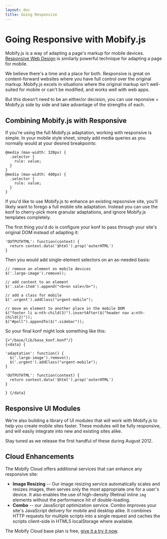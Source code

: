 ```yaml
---
layout: doc
title: Going Responsive
---
```


# Going Responsive with Mobify.js

Mobify.js is a way of adapting a page's markup for mobile devices. [Responsive Web Design](http://en.wikipedia.org/wiki/Responsive_Web_Design) is similarly powerful technique for adapting a page for mobile.

We believe there's a time and a place for both. Responsive is great on content-forward websites where you have full control over the original markup. Mobify.js excels in situations where the original markup isn't well-suited for mobile or can't be modified, and works well with web apps.

But this doesn't need to be an either/or decision, you can use reponsive + Mobify.js side by side and take advantage of the strengths of each.

## Combining Mobify.js with Responsive

If you're using the full Mobify.js adaptation, working with responsive is simple. In your mobile style sheet, simply add media queries as you normally would at your desired breakpoints:

	@media (max-width: 320px) {
	  .selector {
	    rule: value;
	  }
	}
	@media (max-width: 480px) {
	  .selector {
	    rule: value;
	  }
	}

If you'd like to use Mobify.js to enhance an existing repsonsive site, you'll likely want to forego a full mobile site adaptation. Instead you can use the konf to cherry-pick more granular adaptations, and ignore Mobify.js templates completely.

The first thing you'd do is configure your konf to pass through your site's original DOM instead of adapting it:
 
	'OUTPUTHTML': function(context) {
	  return context.data('$html').prop('outerHTML')
	}

Then you would add single-element selectors on an as-needed basis:

    // remove an element on mobile devices
    $('.large-image').remove();

    // add content to an element
    $('.sale-item').append("<b>on sale</b>");

    // add a class for mobile
    $('.urgent').addClass("urgent-mobile");

    // move an element to another place in the mobile DOM
    $("footer li a:nth-child(3)").insertAfter($("header nav a:nth-child(2)"));
    $("#poll").appendTo($(".sidebar"));


So your final konf might look something like this:

	{>"/base/lib/base_konf.konf"/}
	{<data} {

	'adaptation': function() {
	  $('.large-image').remove();
	  $('.urgent').addClass("urgent-mobile");
	}

	'OUTPUTHTML': function(context) {
	  return context.data('$html').prop('outerHTML')
	}

	} {/data}





## Responsive UI Modules

We're also building a library of UI modules that will work with Mobify.js to help you create mobile sites faster. These modules will be fully responsive, and will easily integrate into new and existing sites alike.

Stay tuned as we release the first handful of these during August 2012.


## Cloud Enhancements

The Mobify Cloud offers additional services that can enhance any responsive site:

* **Image Resizing** -- Our image resizing service automatically scales and resizes images, then serves only the most appropriate one for a user's device. It also enables the use of high-density (Retina) inline `img` elements without the performance hit of double-loading.
* **Combo** -- our JavaScript optimization service. Combo improves your site's  JavaScript delivery for mobile and desktop alike. It combines HTTP requests for multiple scripts into a single request and caches the scripts client-side in HTML5 localStorage where available.

The Mobify Cloud base plan is free, [give it a try it now](https://cloud.mobify.com/).
